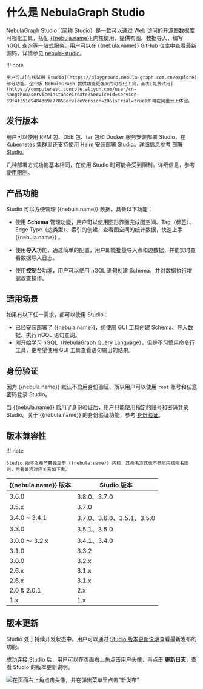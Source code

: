 # 什么是 NebulaGraph Studio

NebulaGraph Studio（简称 Studio）是一款可以通过 Web 访问的开源图数据库可视化工具，搭配 [{{nebula.name}} ](../../README.md) 内核使用，提供构图、数据导入、编写 nGQL 查询等一站式服务。用户可以在 {{nebula.name}} GitHub 仓库中查看最新源码，详情参见 [nebula-studio](https://github.com/vesoft-inc/nebula-studio)。

!!! note

    用户可以[在线试用 Studio](https://playground.nebula-graph.com.cn/explore) 部分功能。企业版 NebulaGraph 提供功能更强大的可视化工具，点击[免费试用](https://computenest.console.aliyun.com/user/cn-hangzhou/serviceInstanceCreate?ServiceId=service-39f4f251e9484369a778&ServiceVersion=20&isTrial=true)即可在阿里云上体验。

## 发行版本

用户可以使用 RPM 包、DEB 包、tar 包和 Docker 服务安装部署 Studio，在 Kubernetes 集群里还支持使用 Helm 安装部署 Studio。详细信息参考 [部署 Studio](../deploy-connect/st-ug-deploy.md)。

几种部署方式功能基本相同，在使用 Studio 时可能会受到限制。详细信息，参考[使用限制](st-ug-limitations.md)。

## 产品功能

Studio 可以方便管理 {{nebula.name}} 数据，具备以下功能：

- 使用 **Schema** 管理功能，用户可以使用图形界面完成图空间、Tag（标签）、Edge Type（边类型）、索引的创建，查看图空间的统计数据，快速上手 {{nebula.name}} 。
  
- 使用**导入**功能，通过简单的配置，用户即能批量导入点和边数据，并能实时查看数据导入日志。

- 使用**控制台**功能，用户可以使用 nGQL 语句创建 Schema，并对数据执行增删改查操作。

## 适用场景

如果有以下任一需求，都可以使用 Studio：

- 已经安装部署了 {{nebula.name}}，想使用 GUI 工具创建 Schema、导入数据、执行 nGQL 语句查询。
- 刚开始学习 nGQL（NebulaGraph Query Language），但是不习惯用命令行工具，更希望使用 GUI 工具查看语句输出的结果。

## 身份验证

因为 {{nebula.name}} 默认不启用身份验证，所以用户可以使用 `root` 账号和任意密码登录 Studio。

当 {{nebula.name}} 启用了身份验证后，用户只能使用指定的账号和密码登录 Studio。关于 {{nebula.name}} 的身份验证功能，参考 [身份验证](../../7.data-security/1.authentication/1.authentication.md "点击前往 {{nebula.name}} 官网")。


## 版本兼容性

!!! note

    Studio 版本发布节奏独立于 {{nebula.name}} 内核，其命名方式也不参照内核命名规则，两者兼容对应关系如下表。

| {{nebula.name}} 版本 | Studio 版本 |
| --- | --- |
| 3.6.0  | 3.8.0、3.7.0 |
| 3.5.x  | 3.7.0 |
| 3.4.0 ~ 3.4.1| 3.7.0、3.6.0、3.5.1、3.5.0 |
| 3.3.0 | 3.5.1、3.5.0 |
| 3.0.0 ～ 3.2.x| 3.4.1、3.4.0|
| 3.1.0 | 3.3.2 |
| 3.0.0 | 3.2.x |
| 2.6.x | 3.1.x |
| 2.6.x | 3.1.x |
| 2.0 & 2.0.1 | 2.x |
| 1.x | 1.x|

## 版本更新

Studio 处于持续开发状态中。用户可以通过 [Studio 版本更新说明](../../20.appendix/release-notes/studio-release-note.md)查看最新发布的功能。

成功连接 Studio 后，用户可以在页面右上角点击用户头像，再点击 **更新日志**，查看 Studio 的版本更新说明。

![在页面右上角点击头像，并在弹出菜单里点击“新发布”](https://docs-cdn.nebula-graph.com.cn/figures/st-ug-001-cn.png)
